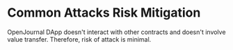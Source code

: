 # Common Attacks Risk Mitigation

OpenJournal DApp doesn't interact with other contracts and doesn't involve value transfer. Therefore, risk of attack is minimal.
